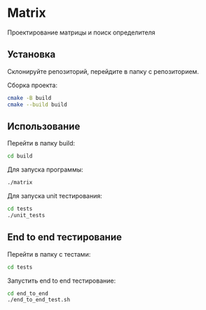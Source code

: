 # Matrix
Проектирование матрицы и поиск определителя

## Установка
Склонируйте репозиторий, перейдите в папку с репозиторием.

Сборка проекта:
```sh
cmake -B build
cmake --build build
```

## Использование 
Перейти в папку build:
```sh
cd build 
```

Для запуска программы:
```sh
./matrix
```
Для запуcка unit тестирования:
```sh
cd tests
./unit_tests
```

## End to end тестирование
Перейти в папку с тестами:
```sh
cd tests
```

Запустить end to end тестирование:
```sh
cd end_to_end
./end_to_end_test.sh
```